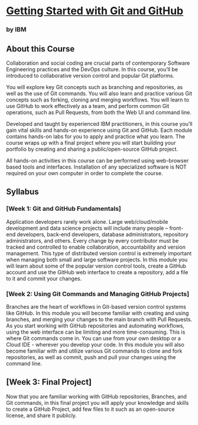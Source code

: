 # [Getting Started with Git and GitHub]()
### by IBM

## About this Course
Collaboration and social coding are crucial parts of contemporary Software Engineering practices and the DevOps culture.  In this course, you’ll be introduced to collaborative version control and popular Git platforms.  

You will explore key Git concepts such as branching and repositories, as well as the use of Git commands. You will also learn and practice various Git concepts such as forking, cloning and merging workflows. You will learn to use GitHub to work effectively as a team, and perform common Git operations, such as Pull Requests, from both the Web UI and command line.

Developed and taught by experienced IBM practitioners, in this course you’ll gain vital skills and hands-on experience using Git and GitHub. Each module contains hands-on labs for you to apply and practice what you learn.  The course wraps up with a final project where you will start building your portfolio by creating and sharing a public/open-source GitHub project.

All hands-on activities in this course can be performed using web-browser based tools and interfaces. Installation of any specialized software is NOT required on your own computer in order to complete the course.

## Syllabus
### [**Week 1:** Git and GitHub Fundamentals]
Application developers rarely work alone. Large web/cloud/mobile development and data science projects will include many people – front-end developers, back-end developers, database administrators, repository administrators, and others. Every change by every contributor must be tracked and controlled to enable collaboration, accountability and version management. This type of distributed version control is extremely important when managing both small and large software projects. In this module you will learn about some of the popular version control tools, create a GitHub account and use the GitHub web interface to create a repository, add a file to it and commit your changes.

### [**Week 2:** Using Git Commands and Managing GitHub Projects]
Branches are the heart of workflows in Git-based version control systems like GitHub. In this module you will become familiar with creating and using branches, and merging your changes to the main branch with Pull Requests. As you start working with GitHub repositories and automating workflows, using the web interface can be limiting and more time-consuming. This is where Git commands come in. You can use from your own desktop or a Cloud IDE - wherever you develop your code. In this module you will also become familiar with and utilize various Git commands to clone and fork repositories, as well as commit, push and pull your changes using the command line.

## [**Week 3:** Final Project]
Now that you are familiar working with GitHub repositories, Branches, and Git commands, in this final project you will apply your knowledge and skills to create a GitHub Project, add few files to it such as an open-source license, and share it publicly.
